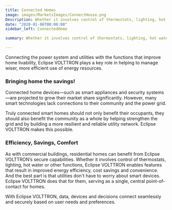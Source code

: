 ```yaml
---
title: Connected Homes
image: images/MarketsImages/ConnectHouse.png
Description: Whether it involves control of thermostats, lighting, hot water or other functions, Eclipse VOLTTRON is a secure solution that can help turn today’s house into tomorrow’s connected home, enabling features that result in improved energy efficiency, cost savings and convenience.
date: "2020-01-06T00:00:00"
sidebar_left: ConnectedHome

summary: Whether it involves control of thermostats, lighting, hot water or other functions, Eclipse VOLTTRON is a secure solution that can help turn today’s house into tomorrow’s connected home, enabling features that result in improved energy efficiency, cost savings and convenience.  

---
```

 Connecting the power system and utilities with the functions that improve home livability, Eclipse VOLTTRON plays a key role in helping to manage wiser, more efficient use of energy resources.  

 ### Bringing home the savings!
 
  Connected home devices—such as smart appliances and security systems—are projected to grow their market share significantly. However, many smart technologies lack connections to their community and the power grid.

Truly connected smart homes should not only benefit their occupants, they should also benefit the community as a whole by helping strengthen the grid and by building a more resilient and reliable utility network. Eclipse VOLTTRON makes this possible.

### Efficiency, Savings, Comfort

As with commercial buildings, residential homes can benefit from Eclipse VOLTTRON’s secure capabilities. Whether it involves control of thermostats, lighting, hot water or other functions, Eclipse VOLTTRON enables features that result in improved energy efficiency, cost savings and convenience. And the best part is that utilities don't have to worry about smart devices. Eclipse VOLTTRON does that for them, serving as a single, central point-of-contact for homes.

With Eclipse VOLTTRON, data, devices and decisions connect seamlessly and securely based on user needs and preferences.